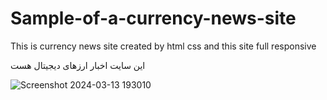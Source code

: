 # Sample-of-a-currency-news-site
This is currency news site created by html css and this site full responsive


این سایت اخبار ارزهای دیجیتال هست 


![Screenshot 2024-03-13 193010](https://github.com/Hesamparhizkar/Sample-of-a-currency-news-site/assets/116975118/a0fa0b81-2546-4e8b-a3ce-fb4a641857c8)
